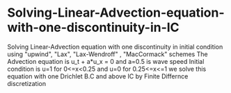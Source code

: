 # Solving-Linear-Advection-equation-with-one-discontinuity-in-IC
Solving Linear-Advection equation with one discontinuity in initial condition using "upwind", "Lax", "Lax-Wendroff" , "MacCormack" schemes
The Advection equation is u_t + a*u_x = 0 and a=0.5 is wave speed
Initial condition is u=1 for 0<=x<0.25 and u=0 for 0.25<=x<=1
we solve this equation with one Drichlet B.C and above IC by Finite Differnce discretization
